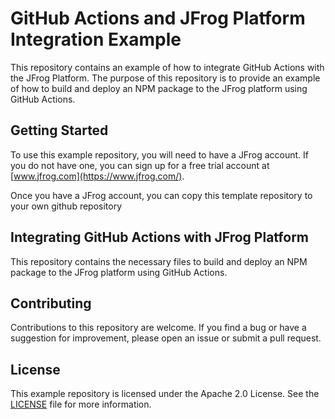 # GitHub Actions and JFrog Platform Integration Example

This repository contains an example of how to integrate GitHub Actions with the JFrog Platform. The purpose of this repository is to provide an example of how to build and deploy an NPM package to the JFrog platform using GitHub Actions.

## Getting Started 


To use this example repository, you will need to have a JFrog account. If you do not have one, you can sign up for a free trial account at [www.jfrog.com](https://www.jfrog.com/).

Once you have a JFrog account, you can copy this template repository to your own github repository


## Integrating GitHub Actions with JFrog Platform

This repository contains the necessary files to build and deploy an NPM package to the JFrog platform using GitHub Actions.

## Contributing

Contributions to this repository are welcome. If you find a bug or have a suggestion for improvement, please open an issue or submit a pull request.

## License

This example repository is licensed under the Apache 2.0  License. See the [LICENSE](https://github.com/jfrog/jfrog-npm-actions-example/blob/main/LICENSE) file for more information.


